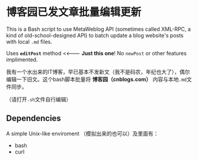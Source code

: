 # 博客园已发文章批量编辑更新

This is a Bash script to use MetaWeblog API (sometimes called XML-RPC, a kind of old-school-designed API) to batch update a blog website's posts with local `.md` files.

Uses **`editPost`** method <<--- **Just this one**! No `newPost` or other features implimented.

我有一个水出来的IT博客，早已基本不发新文（我不是码农，年纪也大了），偶尔编辑一下旧文。这个bash脚本批量将 **博客园（cnblogs.com）** 内容与本地`.md`文件同步。

（请打开`.sh`文件自行编辑） 

## Dependencies

A simple Unix-like enviroment （模拟出来的也可以）及里面有：

- bash
- curl
